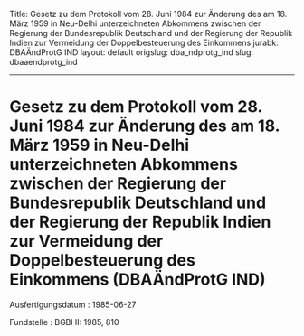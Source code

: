 Title: Gesetz zu dem Protokoll vom 28. Juni 1984 zur Änderung des am 18. März 1959
  in Neu-Delhi unterzeichneten Abkommens zwischen der Regierung der Bundesrepublik
  Deutschland und der Regierung der Republik Indien zur Vermeidung der Doppelbesteuerung
  des Einkommens
jurabk: DBAÄndProtG IND
layout: default
origslug: dba_ndprotg_ind
slug: dbaaendprotg_ind

---

# Gesetz zu dem Protokoll vom 28. Juni 1984 zur Änderung des am 18. März 1959 in Neu-Delhi unterzeichneten Abkommens zwischen der Regierung der Bundesrepublik Deutschland und der Regierung der Republik Indien zur Vermeidung der Doppelbesteuerung des Einkommens (DBAÄndProtG IND)

Ausfertigungsdatum
:   1985-06-27

Fundstelle
:   BGBl II: 1985, 810

